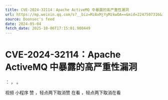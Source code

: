 ```yaml
---
title: CVE-2024-32114：Apache ActiveMQ 中暴露的高严重性漏洞
url: https://mp.weixin.qq.com/s?__biz=MzAxMjYyMzkwOA==&mid=2247507316&idx=3&sn=085d57978dadf0e659d3372ae838e4c1
source: Doonsec's feed
date: 2024-05-04
fetch_date: 2025-10-06T17:15:01.900449
---
```


# CVE-2024-32114：Apache ActiveMQ 中暴露的高严重性漏洞

：
，
。

视频
小程序
赞
，轻点两下取消赞
在看
，轻点两下取消在看
